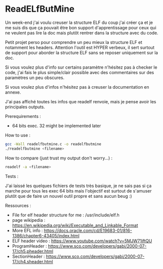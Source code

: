 # ReadELfButMine

Un week-end j'ai voulu creuser la structure ELF du coup j'ai créer ça et je me suis dis que ça pouvait être bon support d'apprentissage pour ceux qui ne 
veulent pas lire la doc mais plutôt rentrer dans la structure avec du code.

Petit projet perso pour comprendre un peu mieux la structure ELF et notamment les headers.
Attention l'outil est HYPER verbeux, il sert surtout de support pour aborder la structure ELF sans se reposer uniquement sur la doc.

Si vous voulez plus d'info sur certains paramètre n'hésitez pas à checker le code, j'ai fais le plus simple/clair possible avec des commentaires
sur des paramètres un peu obscures. 

Si vous voulez plus d'infos n'hésitez pas à creuser la documentation en annexe. 

J'ai pas affiché toutes les infos que readelf renvoie, mais je pense avoir les principales outputs.

Prerequirements : 

- 64 bits exec. 32 might be implemented later 

How to use : 

```bash 
gcc -Wall readelfbutmine.c -o readelfbutmine
./readelfbutmine <filename> 
```

How to compare (just trust my output don't worry...) : 

```bash 
readelf -a <filename> 
```

Tests : 

J'ai laissé les quelques fichiers de tests très basique, je ne sais pas si ça marche pour tous les exec 64 bits mais l'objectif est surtout de s'amuser plutôt que de
faire un nouvel outil propre et sans aucun beug :)

Ressources : 

- File for elf header structure  for me : /usr/include/elf.h
- page wikipedia : https://en.wikipedia.org/wiki/Executable_and_Linkable_Format
- More EFL info : https://docs.oracle.com/cd/E19683-01/816-1386/chapter6-43405/index.html
- ELF header video : https://www.youtube.com/watch?v=5MJW71jftQU
- ProgramHeader : https://www.sco.com/developers/gabi/2000-07-17/ch5.pheader.html
- SectionHeader : https://www.sco.com/developers/gabi/2000-07-17/ch4.sheader.html
